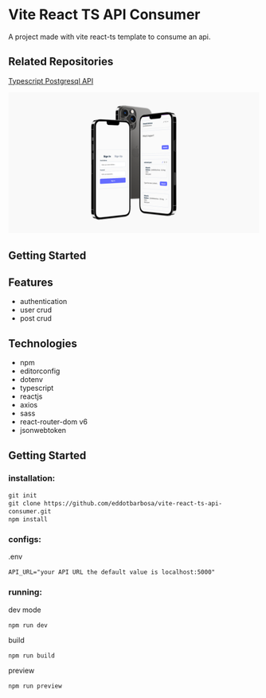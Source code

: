 # Vite React TS API Consumer
A project made with vite react-ts template to consume an api.

## Related Repositories
[Typescript Postgresql API](https://github.com/eddotbarbosa/typescript-postgresql-api)

![Project Preview](https://github.com/eddotbarbosa/vite-react-ts-api-consumer/blob/main/gitassets/project-preview.png?raw=true)

## Getting Started

## Features
* authentication
* user crud
* post crud

## Technologies
* npm
* editorconfig
* dotenv
* typescript
* reactjs
* axios
* sass
* react-router-dom v6
* jsonwebtoken

## Getting Started
### installation:
```
git init
git clone https://github.com/eddotbarbosa/vite-react-ts-api-consumer.git
npm install
```
### configs:
.env
```
API_URL="your API URL the default value is localhost:5000"
```
### running:
dev mode
```
npm run dev
```
build
```
npm run build
```
preview
```
npm run preview
```
